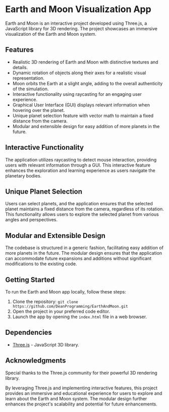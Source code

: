 # Earth and Moon Visualization App

Earth and Moon is an interactive project developed using Three.js, a JavaScript library for 3D rendering. The project showcases an immersive visualization of the Earth and Moon system.

## Features

- Realistic 3D rendering of Earth and Moon with distinctive textures and details.
- Dynamic rotation of objects along their axes for a realistic visual representation.
- Moon orbits the Earth at a slight angle, adding to the overall authenticity of the simulation.
- Interactive functionality using raycasting for an engaging user experience.
- Graphical User Interface (GUI) displays relevant information when hovering over the planet.
- Unique planet selection feature with vector math to maintain a fixed distance from the camera.
- Modular and extensible design for easy addition of more planets in the future.

## Interactive Functionality

The application utilizes raycasting to detect mouse interaction, providing users with relevant information through a GUI. This interactive feature enhances the exploration and learning experience as users navigate the planetary bodies.

## Unique Planet Selection

Users can select planets, and the application ensures that the selected planet maintains a fixed distance from the camera, regardless of its rotation. This functionality allows users to explore the selected planet from various angles and perspectives.

## Modular and Extensible Design

The codebase is structured in a generic fashion, facilitating easy addition of more planets in the future. The modular design ensures that the application can accommodate future expansions and additions without significant modifications to the existing code.

## Getting Started

To run the Earth and Moon app locally, follow these steps:

1. Clone the repository: `git clone https://github.com/DeanProgramming/EarthAndMoon.git`
2. Open the project in your preferred code editor.
3. Launch the app by opening the `index.html` file in a web browser.

## Dependencies

- [Three.js](https://threejs.org/) - JavaScript 3D library.

## Acknowledgments

Special thanks to the Three.js community for their powerful 3D rendering library.

By leveraging Three.js and implementing interactive features, this project provides an immersive and educational experience for users to explore and learn about the Earth and Moon system. The modular design further enhances the project's scalability and potential for future enhancements.
